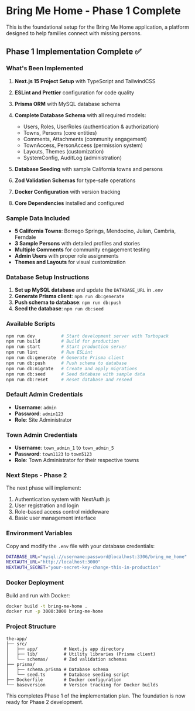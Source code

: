 # Bring Me Home - Phase 1 Complete

This is the foundational setup for the Bring Me Home application, a platform designed to help families connect with missing persons.

## Phase 1 Implementation Complete ✅

### What's Been Implemented

1. **Next.js 15 Project Setup** with TypeScript and TailwindCSS
2. **ESLint and Prettier** configuration for code quality
3. **Prisma ORM** with MySQL database schema
4. **Complete Database Schema** with all required models:
   - Users, Roles, UserRoles (authentication & authorization)
   - Towns, Persons (core entities)
   - Comments, Attachments (community engagement)
   - TownAccess, PersonAccess (permission system)
   - Layouts, Themes (customization)
   - SystemConfig, AuditLog (administration)

5. **Database Seeding** with sample California towns and persons
6. **Zod Validation Schemas** for type-safe operations
7. **Docker Configuration** with version tracking
8. **Core Dependencies** installed and configured

### Sample Data Included

- **5 California Towns**: Borrego Springs, Mendocino, Julian, Cambria, Ferndale
- **3 Sample Persons** with detailed profiles and stories
- **Multiple Comments** for community engagement testing
- **Admin Users** with proper role assignments
- **Themes and Layouts** for visual customization

### Database Setup Instructions

1. **Set up MySQL database** and update the `DATABASE_URL` in `.env`
2. **Generate Prisma client**: `npm run db:generate`
3. **Push schema to database**: `npm run db:push`
4. **Seed the database**: `npm run db:seed`

### Available Scripts

```bash
npm run dev          # Start development server with Turbopack
npm run build        # Build for production
npm run start        # Start production server
npm run lint         # Run ESLint
npm run db:generate  # Generate Prisma client
npm run db:push      # Push schema to database
npm run db:migrate   # Create and apply migrations
npm run db:seed      # Seed database with sample data
npm run db:reset     # Reset database and reseed
```

### Default Admin Credentials

- **Username**: `admin`
- **Password**: `admin123`
- **Role**: Site Administrator

### Town Admin Credentials

- **Username**: `town_admin_1` to `town_admin_5`
- **Password**: `town1123` to `town5123`
- **Role**: Town Administrator for their respective towns

### Next Steps - Phase 2

The next phase will implement:
1. Authentication system with NextAuth.js
2. User registration and login
3. Role-based access control middleware
4. Basic user management interface

### Environment Variables

Copy and modify the `.env` file with your database credentials:

```bash
DATABASE_URL="mysql://username:password@localhost:3306/bring_me_home"
NEXTAUTH_URL="http://localhost:3000"
NEXTAUTH_SECRET="your-secret-key-change-this-in-production"
```

### Docker Deployment

Build and run with Docker:

```bash
docker build -t bring-me-home .
docker run -p 3000:3000 bring-me-home
```

### Project Structure

```
the-app/
├── src/
│   ├── app/          # Next.js app directory
│   ├── lib/          # Utility libraries (Prisma client)
│   └── schemas/      # Zod validation schemas
├── prisma/
│   ├── schema.prisma # Database schema
│   └── seed.ts       # Database seeding script
├── Dockerfile        # Docker configuration
└── baseversion       # Version tracking for Docker builds
```

This completes Phase 1 of the implementation plan. The foundation is now ready for Phase 2 development.
